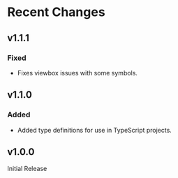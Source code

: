 # Recent Changes
## v1.1.1

### Fixed 
- Fixes viewbox issues with some symbols.

## v1.1.0

### Added
- Added type definitions for use in TypeScript projects.

## v1.0.0

Initial Release
